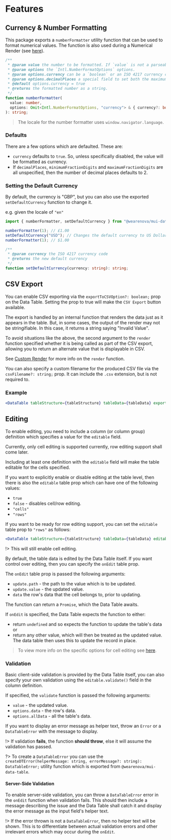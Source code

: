 # Features

## Currency & Number Formatting

This package exports a `numberFormatter` utility function that can be used to format numerical values. The function is also used during a Numerical Render (see [here](/columns#numerical-render-optional)).

```ts
/**
 * @param value the number to be formatted. If `value` is not a parseable number, then `value` is returned.
 * @param options the `Intl.NumberFormatOptions` options.
 * @param options.currency can be a `boolean` or an ISO 4217 currency code e.g. `"USD"` to override the default currency.
 * @param options.decimalPlaces a special field to set both the maximum and minimum decimal places.
 * @default options.currency = true
 * @returns the formatted number as a string.
 */
function numberFormatter(
  value: number,
  options: Omit<Intl.NumberFormatOptions, "currency"> & { currency?: boolean | string; decimalPlaces?: number } = {},
): string;
```

> The locale for the number formatter uses `window.navigator.language`.

### Defaults

There are a few options which are defaulted. These are:

- `currency` defaults to `true`. So, unless specifically disabled, the value will be formatted as currency.
- If `decimalPlaces`, `minimumFractionDigits` and `maximumFractionDigits` are all unspecified, then the number of decimal places defaults to 2.

### Setting the Default Currency

By default, the currency is "GBP", but you can also use the exported `setDefaultCurrency` function to change it.

e.g. given the locale of `"en"`

```js
import { numberFormatter, setDefaultCurrency } from "@wearenova/mui-data-table";

numberFormatter(1); // £1.00
setDefaultCurrency("USD"); // Changes the default currency to US Dollar
numberFormatter(1); // $1.00
```

```ts
/**
 * @param currency the ISO 4217 currency code
 * @returns the new default currency
 */
function setDefaultCurrency(currency: string): string;
```

## CSV Export

You can enable CSV exporting via the `exportToCSVOption?: boolean;` prop on the Data Table. Setting the prop to true will make the `CSV Export` button available.

The export is handled by an internal function that renders the data just as it appears in the table. But, in some cases, the output of the render may not be stringifiable. In this case, it returns a string saying "Invalid Value".

To avoid situations like the above, the second argument to the `render` function specified whether it is being called as part of the CSV export, allowing you to return an alternate value that is displayable in CSV.

See [Custom Render](/columns#custom-render-optional) for more info on the `render` function.

You can also specify a custom filename for the produced CSV file via the `csvFilename?: string;` prop. It can include the `.csv` extension, but is not required to.

### Example

```jsx
<DataTable tableStructure={tableStructure} tableData={tableData} exportToCSVOption csvFilename="Test" />
```

## Editing

To enable editing, you need to include a column (or column group) definition which specifies a value for the `editable` field.

Currently, only cell editing is supported currently, row editing support shall come later.

Including at least one definition with the `editable` field will make the table editable for the cells specified.

If you want to explicitly enable or disable editing at the table level, then there is also the `editable` table prop which can have one of the following values:

- `true`
- `false` - disables cell/row editing.
- `"cells"`
- `"rows"`

If you want to be ready for row editing support, you can set the `editable` table prop to `"rows"` as follows:

```jsx
<DataTable tableStructure={tableStructure} tableData={tableData} editable="rows" />
```

!> This will still enable cell editing.

By default, the table data is edited by the Data Table itself. If you want control over editing, then you can specify the `onEdit` table prop.

The `onEdit` table prop is passed the following arguments:

- `update.path` - the path to the value which is to be updated.
- `update.value` - the updated value.
- `data` the row's data that the cell belongs to, prior to updating.

The function can return a `Promise`, which the Data Table awaits.

If `onEdit` is specified, the Data Table expects the function to either:

- return `undefined` and so expects the function to update the table's data or
- return any other value, which will then be treated as the updated value. The data table then uses this to update the record in place.

> To view more info on the specific options for cell editing see [here](/columns#editing-optional).

### Validation

Basic client-side validation is provided by the Data Table itself, you can also specify your own validation using the `editable.validate()` field in the column definition.

If specified, the `validate` function is passed the following arguments:

- `value` - the updated value.
- `options.data` - the row's data.
- `options.allData` - all the table's data.

If you want to display an error message as helper text, throw an `Error` or a `DataTableError` with the message to display.

!> If validation **fails**, the function **should throw**, else it will assume the validation has passed.

?> To create a `DataTableError` you can use the `createDTError(helperMessage: string, errorMessage?: string): DataTableError;` utility function which is exported from `@wearenova/mui-data-table`.

#### Server-Side Validation

To enable server-side validation, you can throw a `DataTableError` error in the `onEdit` function when validation fails. This should then include a message describing the issue and the Data Table shall catch it and display the error message as the input field's helper text.

!> If the error thrown is not a `DataTableError`, then no helper text will be shown. This is to differentiate between actual validation errors and other irrelevant errors which may occur during the `onEdit`.

